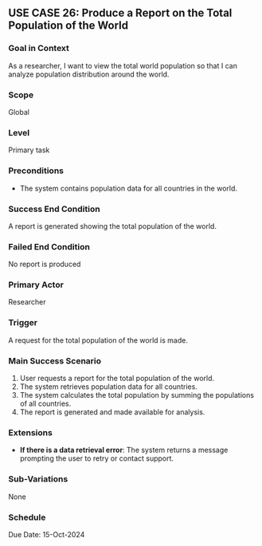 ## USE CASE 26: Produce a Report on the Total Population of the World

### Goal in Context
As a researcher, I want to view the total world population so that I can analyze population distribution around the world.

### Scope
Global

### Level
Primary task

### Preconditions
- The system contains population data for all countries in the world.

### Success End Condition
A report is generated showing the total population of the world.

### Failed End Condition
No report is produced

### Primary Actor
Researcher

### Trigger
A request for the total population of the world is made.

### Main Success Scenario
1. User requests a report for the total population of the world.
2. The system retrieves population data for all countries.
3. The system calculates the total population by summing the populations of all countries.
4. The report is generated and made available for analysis.

### Extensions
- **If there is a data retrieval error**: The system returns a message prompting the user to retry or contact support.

### Sub-Variations
None

### Schedule
Due Date: 15-Oct-2024
